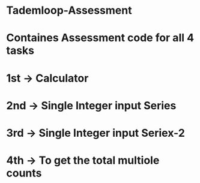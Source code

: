 # Tademloop-Assessment #
# Containes Assessment code for all 4 tasks #
# 1st -> Calculator #
# 2nd -> Single Integer input Series #
# 3rd -> Single Integer input Seriex-2 #
# 4th -> To get the total multiole counts #
